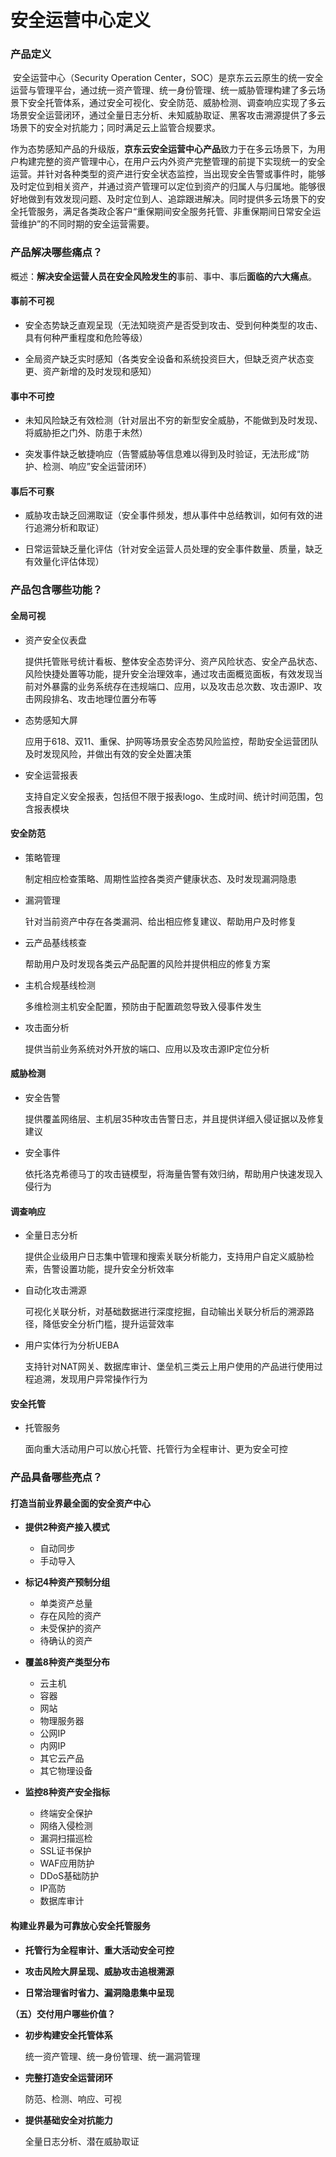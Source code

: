 # 安全运营中心定义 

### 产品定义

​		安全运营中心（Security Operation Center，SOC）是京东云云原生的统一安全运营与管理平台，通过统一资产管理、统一身份管理、统一威胁管理构建了多云场景下安全托管体系，通过安全可视化、安全防范、威胁检测、调查响应实现了多云场景安全运营闭环，通过全量日志分析、未知威胁取证、黑客攻击溯源提供了多云场景下的安全对抗能力；同时满足云上监管合规要求。

​		作为态势感知产品的升级版，**京东云安全运营中心产品**致力于在多云场景下，为用户构建完整的资产管理中心，在用户云内外资产完整管理的前提下实现统一的安全运营。并针对各种类型的资产进行安全状态监控，当出现安全告警或事件时，能够及时定位到相关资产，并通过资产管理可以定位到资产的归属人与归属地。能够很好地做到有效发现问题、及时定位到人、追踪跟进解决。同时提供多云场景下的安全托管服务，满足各类政企客户“重保期间安全服务托管、非重保期间日常安全运营维护”的不同时期的安全运营需要。

### **产品解决哪些痛点？**

概述：**解决安全运营人员在安全风险发生的**事前、事中、事后**面临的六大痛点**。

#### 事前不可视

- 安全态势缺乏直观呈现（无法知晓资产是否受到攻击、受到何种类型的攻击、具有何种严重程度和危险等级）

- 全局资产缺乏实时感知（各类安全设备和系统投资巨大，但缺乏资产状态变更、资产新增的及时发现和感知）

#### **事中不可控**

- 未知风险缺乏有效检测（针对层出不穷的新型安全威胁，不能做到及时发现、将威胁拒之门外、防患于未然）

- 突发事件缺乏敏捷响应（告警威胁等信息难以得到及时验证，无法形成“防护、检测、响应”安全运营闭环）

#### **事后不可察**

- 威胁攻击缺乏回溯取证（安全事件频发，想从事件中总结教训，如何有效的进行追溯分析和取证）

- 日常运营缺乏量化评估（针对安全运营人员处理的安全事件数量、质量，缺乏有效量化评估体现）

### **产品包含哪些功能？**

#### **全局可视**

- 资产安全仪表盘

  提供托管账号统计看板、整体安全态势评分、资产风险状态、安全产品状态、风险快捷处置等功能，提升安全治理效率，通过攻击面概览面板，有效发现当前对外暴露的业务系统存在违规端口、应用，以及攻击总次数、攻击源IP、攻击网段排名、攻击地理位置分布等

- 态势感知大屏

  应用于618、双11、重保、护网等场景安全态势风险监控，帮助安全运营团队及时发现风险，并做出有效的安全处置决策

- 安全运营报表

  支持自定义安全报表，包括但不限于报表logo、生成时间、统计时间范围，包含报表模块

#### **安全防范**

- 策略管理

  制定相应检查策略、周期性监控各类资产健康状态、及时发现漏洞隐患

- 漏洞管理

  针对当前资产中存在各类漏洞、给出相应修复建议、帮助用户及时修复

- 云产品基线核查

  帮助用户及时发现各类云产品配置的风险并提供相应的修复方案

- 主机合规基线检测

  多维检测主机安全配置，预防由于配置疏忽导致入侵事件发生
  
- 攻击面分析

  提供当前业务系统对外开放的端口、应用以及攻击源IP定位分析

#### **威胁检测**

- 安全告警

  提供覆盖网络层、主机层35种攻击告警日志，并且提供详细入侵证据以及修复建议

- 安全事件

  依托洛克希德马丁的攻击链模型，将海量告警有效归纳，帮助用户快速发现入侵行为

#### **调查响应**

- 全量日志分析

  提供企业级用户日志集中管理和搜索关联分析能力，支持用户自定义威胁检索，告警设置功能，提升安全分析效率

- 自动化攻击溯源

  可视化关联分析，对基础数据进行深度挖掘，自动输出关联分析后的溯源路径，降低安全分析门槛，提升运营效率
  
- 用户实体行为分析UEBA

  支持针对NAT网关、数据库审计、堡垒机三类云上用户使用的产品进行使用过程追溯，发现用户异常操作行为


#### **安全托管**

- 托管服务

  面向重大活动用户可以放心托管、托管行为全程审计、更为安全可控

### **产品具备哪些亮点？**

#### **打造当前业界最全面的安全资产中心**

- **提供2种资产接入模式**
  - 自动同步
  - 手动导入

- **标记4种资产预制分组**
  - 单类资产总量
  - 存在风险的资产
  - 未受保护的资产
  - 待确认的资产
- **覆盖8种资产类型分布**
  - 云主机
  - 容器
  - 网站
  - 物理服务器
  - 公网IP
  - 内网IP
  - 其它云产品
  - 其它物理设备
- **监控8种资产安全指标**
  - 终端安全保护
  - 网络入侵检测
  - 漏洞扫描巡检
  - SSL证书保护
  - WAF应用防护
  - DDoS基础防护
  - IP高防
  - 数据库审计

#### **构建业界最为可靠放心安全托管服务**

- **托管行为全程审计、重大活动安全可控**

- **攻击风险大屏呈现、威胁攻击追根溯源**

- **日常治理省时省力、漏洞隐患集中呈现**

**（五）交付用户哪些价值？**

- **初步构建安全托管体系**

  统一资产管理、统一身份管理、统一漏洞管理

- **完整打造安全运营闭环**

  防范、检测、响应、可视

- **提供基础安全对抗能力**

  全量日志分析、潜在威胁取证